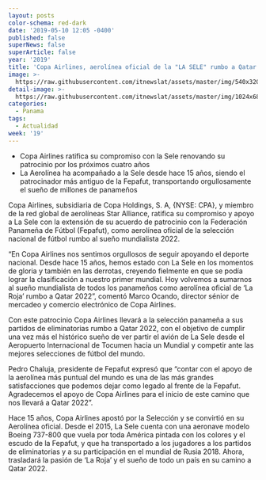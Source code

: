 ```yaml
---
layout: posts
color-schema: red-dark
date: '2019-05-10 12:05 -0400'
published: false
superNews: false
superArticle: false
year: '2019'
title: 'Copa Airlines, aerolínea oficial de la "LA SELE" rumbo a Qatar 2022'
image: >-
  https://raw.githubusercontent.com/itnewslat/assets/master/img/540x320/Copa-La-Sele-p.jpg
detail-image: >-
  https://raw.githubusercontent.com/itnewslat/assets/master/img/1024x680/Copa-La-Sele-g.jpg
categories:
  - Panama
tags:
  - Actualidad
week: '19'
---
```

- Copa Airlines ratifica su compromiso con la Sele renovando su patrocinio por los próximos cuatro años
- La Aerolínea ha acompañado a la Sele desde hace 15 años, siendo el patrocinador más antiguo de la Fepafut, transportando orgullosamente el sueño de millones de panameños

Copa Airlines, subsidiaria de Copa Holdings, S. A, {NYSE: CPA}, y miembro de la red global de aerolíneas Star Alliance, ratifica su compromiso y apoyo a La Sele con la extensión de su acuerdo de patrocinio con la Federación Panameña de Fútbol (Fepafut), como aerolínea oficial de la selección nacional de fútbol rumbo al sueño mundialista 2022.

“En Copa Airlines nos sentimos orgullosos de seguir apoyando el deporte nacional. Desde hace 15 años, hemos estado con La Sele en los momentos de gloria y también en las derrotas, creyendo fielmente en que se podía lograr la clasificación a nuestro primer mundial. Hoy volvemos a sumarnos al sueño mundialista de todos los panameños como aerolínea oficial de ‘La Roja’ rumbo a Qatar 2022”, comentó Marco Ocando, director sénior de mercadeo y comercio electrónico de Copa Airlines.

Con este patrocinio Copa Airlines llevará a la selección panameña a sus partidos de eliminatorias rumbo a  Qatar 2022, con el objetivo de cumplir una vez más el histórico sueño de ver partir el avión de La Sele desde el Aeropuerto Internacional de Tocumen hacia un Mundial y competir ante las mejores selecciones de fútbol del mundo.

Pedro Chaluja, presidente de Fepafut expresó que “contar con el apoyo de la aerolínea más puntual del mundo es una de las más grandes satisfacciones que podemos dejar como legado al frente de la Fepafut. Agradecemos el apoyo de Copa Airlines para el inicio de este camino que nos llevará a Qatar 2022”.

Hace 15 años,  Copa Airlines apostó por la Selección y se convirtió en su Aerolínea oficial. Desde el 2015, La Sele cuenta con una aeronave modelo Boeing 737-800 que vuela por toda América pintada con los colores y el escudo de la Fepafut, y que ha transportado a los jugadores a los partidos de eliminatorias y a su participación en el mundial de Rusia 2018. Ahora, trasladará la pasión de ‘La Roja’ y el sueño de todo un país en su camino a Qatar 2022. 